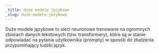 ```yaml
---
_title: duże modele językowe
_slug: duze-modele-jezykowe
---
```


Duże modele językowe to sieci neuronowe trenowane na ogromnych zbiorach danych tekstowych (tzw. transformery), które są w stanie odpowiadać na pytania użytkownika (prompty) w sposób do złudzenia przypominający ludzki język.